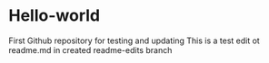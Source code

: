 # Hello-world
First Github repository for testing and updating 
This is a test edit ot readme.md in created readme-edits branch
